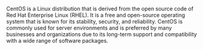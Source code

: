 CentOS is a Linux distribution that is derived from the open source code of Red Hat Enterprise Linux (RHEL). It is a free and open-source operating system that is known for its stability, security, and reliability. CentOS is commonly used for server environments and is preferred by many businesses and organizations due to its long-term support and compatibility with a wide range of software packages.
